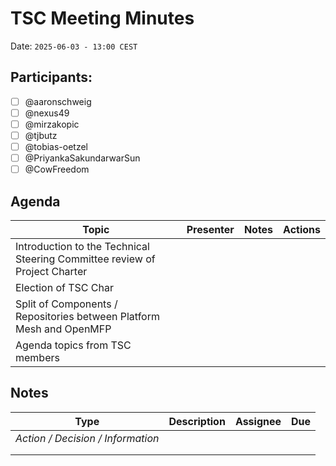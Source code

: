 # TSC Meeting Minutes

Date: `2025-06-03 - 13:00 CEST`

## Participants:

- [ ] @aaronschweig
- [ ] @nexus49
- [ ] @mirzakopic
- [ ] @tjbutz
- [ ] @tobias-oetzel
- [ ] @PriyankaSakundarwarSun
- [ ] @CowFreedom

## Agenda

| Topic                                                                      | Presenter | Notes | Actions |
|----------------------------------------------------------------------------|-----------|-------|---------|
| Introduction to the Technical Steering Committee review of Project Charter |           |       |         |
| Election of TSC Char                                                       |           |       |         |
| Split of Components / Repositories between Platform Mesh and OpenMFP       |           |       |         |
| Agenda topics from TSC members                                             |           |       |         |

## Notes

| Type                              | Description | Assignee | Due |
|-----------------------------------|-------------|----------|-----|
| _Action / Decision / Information_ |             |          |     |
|                                   |             |          |     |
|                                   |             |          |     |

